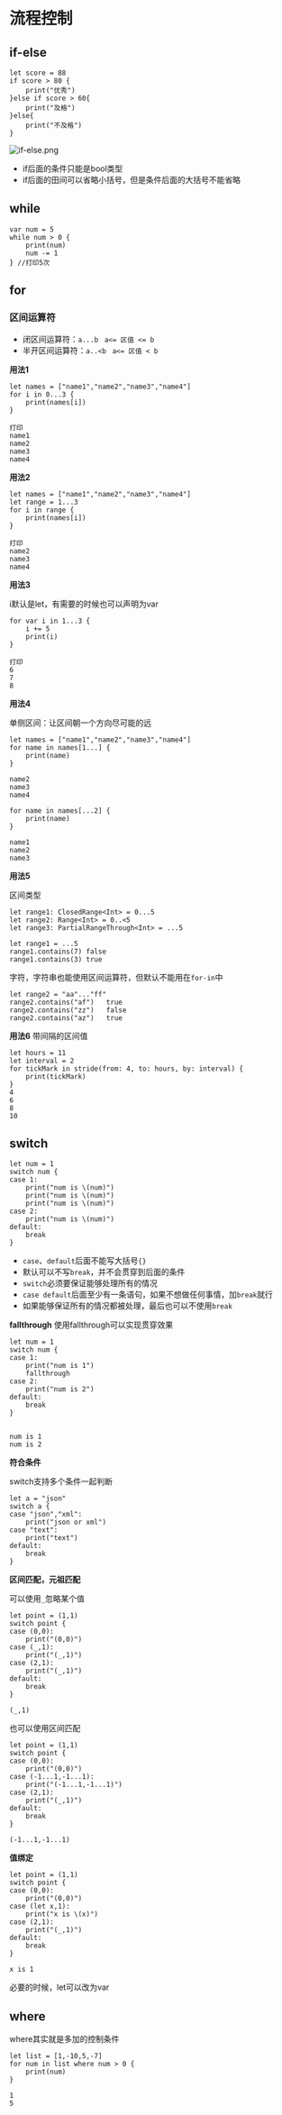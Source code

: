 # 流程控制 
 
## if-else

```
let score = 88
if score > 80 {
    print("优秀")
}else if score > 60{
    print("及格")
}else{
    print("不及格")
}
```
![if-else.png](https://upload-images.jianshu.io/upload_images/2348494-5aba25ee1fde8edc.png?imageMogr2/auto-orient/strip%7CimageView2/2/w/1240)

- if后面的条件只能是bool类型
- if后面的田间可以省略小括号，但是条件后面的大括号不能省略


## while

```
var num = 5
while num > 0 {
    print(num)
    num -= 1
} //打印5次
```

## for

### 区间运算符

- 闭区间运算符：`a...b` ` a<= 区值 <= b`
- 半开区间运算符：`a..<b` ` a<= 区值 < b`



**用法1**
```
let names = ["name1","name2","name3","name4"]
for i in 0...3 {
    print(names[i])
}

打印
name1
name2
name3
name4
```

**用法2**
```
let names = ["name1","name2","name3","name4"]
let range = 1...3
for i in range {
    print(names[i])
}

打印
name2
name3
name4
```

**用法3**

i默认是let，有需要的时候也可以声明为var
```
for var i in 1...3 {
    i += 5
    print(i)
}

打印
6
7
8
```


**用法4**

单侧区间：让区间朝一个方向尽可能的远

```
let names = ["name1","name2","name3","name4"]
for name in names[1...] {
    print(name)
}

name2
name3
name4

for name in names[...2] {
    print(name)
}

name1
name2
name3
```



**用法5**

区间类型

```
let range1: ClosedRange<Int> = 0...5
let range2: Range<Int> = 0..<5
let range3: PartialRangeThrough<Int> = ...5
```

```
let range1 = ...5
range1.contains(7) false
range1.contains(3) true
```

字符，字符串也能使用区间运算符，但默认不能用在`for-in`中

```
let range2 = "aa"..."ff"
range2.contains("af")   true
range2.contains("zz")   false
range2.contains("az")   true
```

**用法6**
带间隔的区间值

```
let hours = 11
let interval = 2
for tickMark in stride(from: 4, to: hours, by: interval) {
    print(tickMark)
}
4
6
8
10
```


## switch

```
let num = 1
switch num {
case 1:
    print("num is \(num)")
    print("num is \(num)")
    print("num is \(num)")
case 2:
    print("num is \(num)")
default:
    break
}
```

- `case`、`default`后面不能写大括号`{}`
- 默认可以不写`break`，并不会贯穿到后面的条件
- `switch`必须要保证能够处理所有的情况
- `case default`后面至少有一条语句，如果不想做任何事情，加`break`就行
- 如果能够保证所有的情况都被处理，最后也可以不使用`break`


**fallthrough**
使用fallthrough可以实现贯穿效果

```
let num = 1
switch num {
case 1:
    print("num is 1")
    fallthrough
case 2:
    print("num is 2")
default:
    break
}


num is 1
num is 2
```


**符合条件**

switch支持多个条件一起判断

```
let a = "json"
switch a {
case "json","xml":
    print("json or xml")
case "text":
    print("text")
default:
    break
}
```


**区间匹配，元祖匹配**

可以使用`_`忽略某个值

```
let point = (1,1)
switch point {
case (0,0):
    print("(0,0)")
case (_,1):
    print("(_,1)")
case (2,1):
    print("(_,1)")
default:
    break
}

(_,1)
```

也可以使用区间匹配
```
let point = (1,1)
switch point {
case (0,0):
    print("(0,0)")
case (-1...1,-1...1):
    print("(-1...1,-1...1)")
case (2,1):
    print("(_,1)")
default:
    break
}

(-1...1,-1...1)
```


**值绑定**

```
let point = (1,1)
switch point {
case (0,0):
    print("(0,0)")
case (let x,1):
    print("x is \(x)")
case (2,1):
    print("(_,1)")
default:
    break
}

x is 1
```

必要的时候，let可以改为var



## where

where其实就是多加的控制条件
```
let list = [1,-10,5,-7]
for num in list where num > 0 {
    print(num)
}

1
5
```

















































































